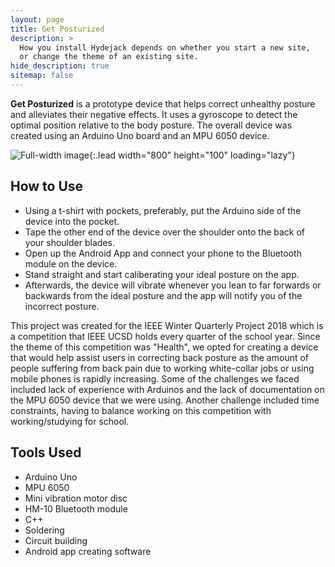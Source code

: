 ```yaml
---
layout: page
title: Get Posturized
description: >
  How you install Hydejack depends on whether you start a new site,
  or change the theme of an existing site.
hide_description: true
sitemap: false
---
```


**Get Posturized** is a prototype device that helps correct unhealthy posture and alleviates their negative effects. It uses a gyroscope to detect the optimal position relative to the body posture. The overall device was created using an Arduino Uno board and an MPU 6050 device.

![Full-width image](get-posturized-1){:.lead width="800" height="100" loading="lazy"}

## How to Use
 * Using a t-shirt with pockets, preferably, put the Arduino side of the device into the pocket.
 * Tape the other end of the device over the shoulder onto the back of your shoulder blades.
 * Open up the Android App and connect your phone to the Bluetooth module on the device.
 * Stand straight and start caliberating your ideal posture on the app.
 * Afterwards, the device will vibrate whenever you lean to far forwards or backwards from the ideal posture and the app will notify you of the incorrect posture.
 
This project was created for the IEEE Winter Quarterly Project 2018 which is a competition that IEEE UCSD holds every quarter of the school year. Since the theme of this competition was "Health", we opted for creating a device that would help assist users in correcting back posture as the amount of people suffering from back pain due to working white-collar jobs or using mobile phones is rapidly increasing. Some of the challenges we faced included lack of experience with Arduinos and the lack of documentation on the MPU 6050 device that we were using. Another challenge included time constraints, having to balance working on this competition with working/studying for school.

## Tools Used  
 * Arduino Uno
 * MPU 6050
 * Mini vibration motor disc
 * HM-10 Bluetooth module
 * C++
 * Soldering
 * Circuit building
 * Android app creating software